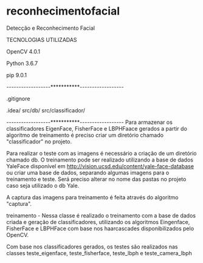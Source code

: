 # reconhecimentofacial
Detecção e Reconhecimento Facial


TECNOLOGIAS UTILIZADAS

OpenCV 4.0.1

Python 3.6.7

pip 9.0.1

------------------***********------------------

.gitignore

.idea/
src/db/
src/classificador/

------------------***********------------------
Para armazenar os classificadores EigenFace, FisherFace e LBPHFaace gerados a partir do algoritmo de treinamento
é preciso criar um diretório chamado "classificador" no projeto.

Para realizar o teste com as imagens é necessário a criação de um diretório chamado db. O 
treinamento pode ser realizado utilizando a base de dados YaleFace disponível em 
http://vision.ucsd.edu/content/yale-face-database ou criar uma base de dados, separando algumas imagens para o 
treinamento e teste. Será preciso alterar no nome das pastas no projeto caso seja utilizado o db Yale.


A captura das imagens para treinamento é feita através do algoritmo "captura".

treinamento - Nessa classe é realizado o treinamento com a base de dados criada e geração de classificadores, 
utilizando os algoritmos Eingenface, FisherFace e LBPHFace com base nos haarcascades disponibilizados pelo OpenCV.


Com base nos classificadores gerados, os testes são realizados nas classes teste_eigenface, teste_fisherface, teste_lbph
e teste_camera_lbph
